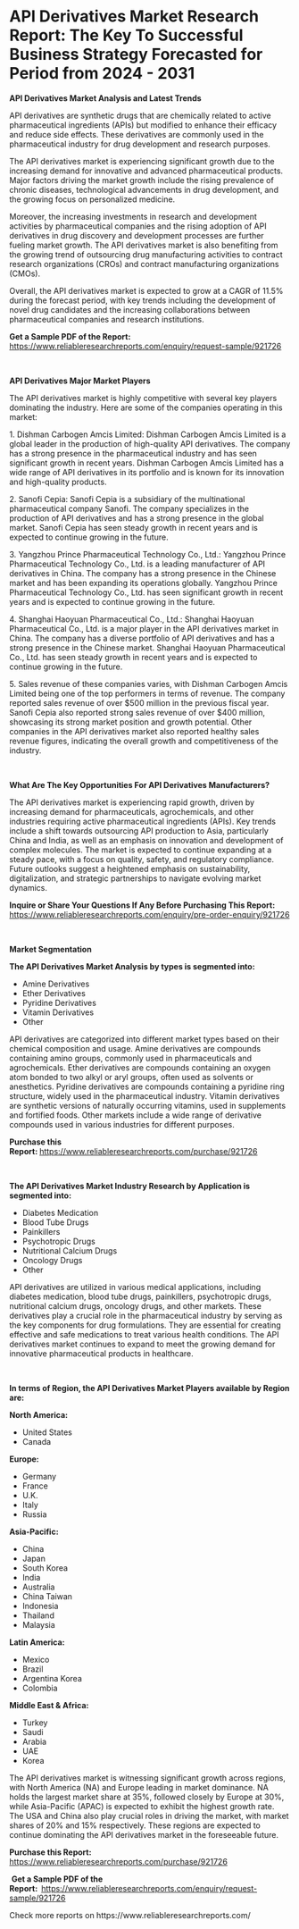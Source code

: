<p><h1>API Derivatives Market Research Report: The Key To Successful Business Strategy Forecasted for Period from 2024 - 2031</h1></p><p><strong>API Derivatives Market Analysis and Latest Trends</strong></p>
<p><p>API derivatives are synthetic drugs that are chemically related to active pharmaceutical ingredients (APIs) but modified to enhance their efficacy and reduce side effects. These derivatives are commonly used in the pharmaceutical industry for drug development and research purposes.</p><p>The API derivatives market is experiencing significant growth due to the increasing demand for innovative and advanced pharmaceutical products. Major factors driving the market growth include the rising prevalence of chronic diseases, technological advancements in drug development, and the growing focus on personalized medicine.</p><p>Moreover, the increasing investments in research and development activities by pharmaceutical companies and the rising adoption of API derivatives in drug discovery and development processes are further fueling market growth. The API derivatives market is also benefiting from the growing trend of outsourcing drug manufacturing activities to contract research organizations (CROs) and contract manufacturing organizations (CMOs).</p><p>Overall, the API derivatives market is expected to grow at a CAGR of 11.5% during the forecast period, with key trends including the development of novel drug candidates and the increasing collaborations between pharmaceutical companies and research institutions.</p></p>
<p><strong>Get a Sample PDF of the Report:&nbsp;</strong> <a href="https://www.reliableresearchreports.com/enquiry/request-sample/921726">https://www.reliableresearchreports.com/enquiry/request-sample/921726</a></p>
<p>&nbsp;</p>
<p><strong>API Derivatives Major Market Players</strong></p>
<p><p>The API derivatives market is highly competitive with several key players dominating the industry. Here are some of the companies operating in this market:</p><p>1. Dishman Carbogen Amcis Limited: Dishman Carbogen Amcis Limited is a global leader in the production of high-quality API derivatives. The company has a strong presence in the pharmaceutical industry and has seen significant growth in recent years. Dishman Carbogen Amcis Limited has a wide range of API derivatives in its portfolio and is known for its innovation and high-quality products.</p><p>2. Sanofi Cepia: Sanofi Cepia is a subsidiary of the multinational pharmaceutical company Sanofi. The company specializes in the production of API derivatives and has a strong presence in the global market. Sanofi Cepia has seen steady growth in recent years and is expected to continue growing in the future.</p><p>3. Yangzhou Prince Pharmaceutical Technology Co., Ltd.: Yangzhou Prince Pharmaceutical Technology Co., Ltd. is a leading manufacturer of API derivatives in China. The company has a strong presence in the Chinese market and has been expanding its operations globally. Yangzhou Prince Pharmaceutical Technology Co., Ltd. has seen significant growth in recent years and is expected to continue growing in the future.</p><p>4. Shanghai Haoyuan Pharmaceutical Co., Ltd.: Shanghai Haoyuan Pharmaceutical Co., Ltd. is a major player in the API derivatives market in China. The company has a diverse portfolio of API derivatives and has a strong presence in the Chinese market. Shanghai Haoyuan Pharmaceutical Co., Ltd. has seen steady growth in recent years and is expected to continue growing in the future.</p><p>5. Sales revenue of these companies varies, with Dishman Carbogen Amcis Limited being one of the top performers in terms of revenue. The company reported sales revenue of over $500 million in the previous fiscal year. Sanofi Cepia also reported strong sales revenue of over $400 million, showcasing its strong market position and growth potential. Other companies in the API derivatives market also reported healthy sales revenue figures, indicating the overall growth and competitiveness of the industry.</p></p>
<p>&nbsp;</p>
<p><strong>What Are The Key Opportunities For API Derivatives Manufacturers?</strong></p>
<p><p>The API derivatives market is experiencing rapid growth, driven by increasing demand for pharmaceuticals, agrochemicals, and other industries requiring active pharmaceutical ingredients (APIs). Key trends include a shift towards outsourcing API production to Asia, particularly China and India, as well as an emphasis on innovation and development of complex molecules. The market is expected to continue expanding at a steady pace, with a focus on quality, safety, and regulatory compliance. Future outlooks suggest a heightened emphasis on sustainability, digitalization, and strategic partnerships to navigate evolving market dynamics.</p></p>
<p><strong>Inquire or Share Your Questions If Any Before Purchasing This Report:</strong> <a href="https://www.reliableresearchreports.com/enquiry/pre-order-enquiry/921726">https://www.reliableresearchreports.com/enquiry/pre-order-enquiry/921726</a></p>
<p>&nbsp;</p>
<p><strong>Market Segmentation</strong></p>
<p><strong>The API Derivatives Market Analysis by types is segmented into:</strong></p>
<p><ul><li>Amine Derivatives</li><li>Ether Derivatives</li><li>Pyridine Derivatives</li><li>Vitamin Derivatives</li><li>Other</li></ul></p>
<p><p>API derivatives are categorized into different market types based on their chemical composition and usage. Amine derivatives are compounds containing amino groups, commonly used in pharmaceuticals and agrochemicals. Ether derivatives are compounds containing an oxygen atom bonded to two alkyl or aryl groups, often used as solvents or anesthetics. Pyridine derivatives are compounds containing a pyridine ring structure, widely used in the pharmaceutical industry. Vitamin derivatives are synthetic versions of naturally occurring vitamins, used in supplements and fortified foods. Other markets include a wide range of derivative compounds used in various industries for different purposes.</p></p>
<p><strong>Purchase this Report:&nbsp;</strong><a href="https://www.reliableresearchreports.com/purchase/921726">https://www.reliableresearchreports.com/purchase/921726</a></p>
<p>&nbsp;</p>
<p><strong>The API Derivatives Market Industry Research by Application is segmented into:</strong></p>
<p><ul><li>Diabetes Medication</li><li>Blood Tube Drugs</li><li>Painkillers</li><li>Psychotropic Drugs</li><li>Nutritional Calcium Drugs</li><li>Oncology Drugs</li><li>Other</li></ul></p>
<p><p>API derivatives are utilized in various medical applications, including diabetes medication, blood tube drugs, painkillers, psychotropic drugs, nutritional calcium drugs, oncology drugs, and other markets. These derivatives play a crucial role in the pharmaceutical industry by serving as the key components for drug formulations. They are essential for creating effective and safe medications to treat various health conditions. The API derivatives market continues to expand to meet the growing demand for innovative pharmaceutical products in healthcare.</p></p>
<p>&nbsp;</p>
<p><strong>In terms of Region, the API Derivatives Market Players available by Region are:</strong></p>
<p>
    <p> <strong> North America: </strong>
        <ul>
            <li>United States</li>
            <li>Canada</li>
        </ul>
        </p> 
    <p> <strong> Europe: </strong>
        <ul>
            <li>Germany</li>
            <li>France</li>
            <li>U.K.</li>
            <li>Italy</li>
            <li>Russia</li>
        </ul>
        </p> 
    <p> <strong> Asia-Pacific: </strong>
        <ul>
            <li>China</li>
            <li>Japan</li>
            <li>South Korea</li>
            <li>India</li>
            <li>Australia</li>
            <li>China Taiwan</li>
            <li>Indonesia</li>
            <li>Thailand</li>
            <li>Malaysia</li>
        </ul>
        </p> 
    <p> <strong> Latin America: </strong>
        <ul>
            <li>Mexico</li>
            <li>Brazil</li>
            <li>Argentina Korea</li>
            <li>Colombia</li>
        </ul>
        </p> 
    <p> <strong> Middle East & Africa: </strong>
        <ul>
            <li>Turkey</li>
            <li>Saudi</li>
            <li>Arabia</li>
            <li>UAE</li>
            <li>Korea</li>
        </ul>
    </p>
    </p>
<p><p>The API derivatives market is witnessing significant growth across regions, with North America (NA) and Europe leading in market dominance. NA holds the largest market share at 35%, followed closely by Europe at 30%, while Asia-Pacific (APAC) is expected to exhibit the highest growth rate. The USA and China also play crucial roles in driving the market, with market shares of 20% and 15% respectively. These regions are expected to continue dominating the API derivatives market in the foreseeable future.</p></p>
<p><strong>Purchase this Report: </strong><a href="https://www.reliableresearchreports.com/purchase/921726">https://www.reliableresearchreports.com/purchase/921726</a></p>
<p>&nbsp;<strong>Get a Sample PDF of the Report:&nbsp;&nbsp;</strong><a href="https://www.reliableresearchreports.com/enquiry/request-sample/921726">https://www.reliableresearchreports.com/enquiry/request-sample/921726</a></p>
<p><strong></strong></p>
<p>Check more reports on https://www.reliableresearchreports.com/</p>